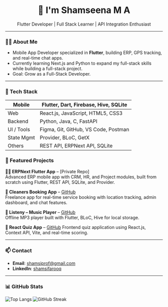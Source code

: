 <h1 align="center">👋 I'm Shamseena M A</h1>

<p align="center">
  Flutter Developer | Full Stack Learner | API Integration Enthusiast
</p>

---

### 👩‍💻 About Me


-  Mobile App Developer specialized in **Flutter**, building ERP, GPS tracking, and real-time chat apps.
-  Currently learning Next.js and Python to expand my full-stack skills while building a full-stack project.
-  Goal: Grow as a Full-Stack Developer.

---
### 🔧 Tech Stack


| Mobile      | Flutter, Dart, Firebase, Hive, SQLite |
|-------------|--------------------------------------|
| Web         | React.js, JavaScript, HTML5, CSS3    |
| Backend     | Python, Java, C, FastAPI              |
| UI / Tools  | Figma, Git, GitHub, VS Code, Postman |
| State Mgmt  | Provider, BLoC, GetX                  |
| Others      | REST API, ERPNext API, SQLite         |


### 📌 Featured Projects

**🧑‍💼 ERPNext Flutter App** – [Private Repo]  
Advanced ERP mobile app with CRM, HR, and Project modules, built from scratch using Flutter, REST API, SQLite, and Provider.

**🧹 Cleaners Booking App** – [GitHub](https://github.com/ShamsiFarooq/alora.git)  
Freelance app for real-time service booking with location tracking, admin dashboard, and chat features.

**🎵 Listeny – Music Player** – [GitHub](https://github.com/ShamsiFarooq/Listeny_Bloc.git)  
Offline MP3 player built with Flutter, BLoC, Hive for local storage.

**🧠 React Quiz App** – [GitHub](https://github.com/ShamsiFarooq/quiz-app.git)
Frontend quiz application using React.js, Context API, Vite, and real-time scoring.

---

### 📫 Contact

- **Email**: shamsiprof@gmail.com  
- **LinkedIn**: [shamsifarooq](https://www.linkedin.com/in/shamsifarooq/)

---

### 📊 GitHub Stats

<p>
  <img align="left" src="https://github-readme-stats.vercel.app/api/top-langs?username=shamsifarooq&show_icons=true&locale=en&layout=compact" alt="Top Langs" />
</p>

<p>
  <img align="center" src="https://github-readme-streak-stats.herokuapp.com/?user=shamsifarooq" alt="GitHub Streak" />
</p>
